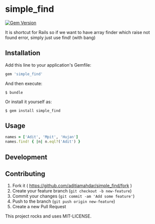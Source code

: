 # simple_find

[![Gem Version](https://badge.fury.io/rb/simple_find.svg)](https://badge.fury.io/rb/simple_find)

It is shortcut for Rails so if we want to have array finder which raise not found error, simply just use find! (with bang)

## Installation

Add this line to your application's Gemfile:

```ruby
gem 'simple_find'
```

And then execute:

    $ bundle

Or install it yourself as:

    $ gem install simple_find

## Usage
```ruby
names = ['Adit', 'Mpit', 'Hujan']
names.find! { |n| n.eql?('Adit') }
```

## Development

## Contributing

1. Fork it ( https://github.com/aditiamahdar/simple_find/fork )
2. Create your feature branch (`git checkout -b new-feature`)
3. Commit your changes (`git commit -am 'Add some feature'`)
4. Push to the branch (`git push origin new-feature`)
5. Create a new Pull Request

This project rocks and uses MIT-LICENSE.

